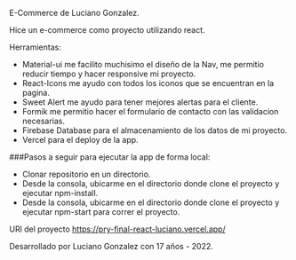 E-Commerce de Luciano Gonzalez.

Hice un e-commerce como proyecto utilizando react.

Herramientas:
- Material-ui me facilito muchisimo el diseño de la Nav, me permitio reducir tiempo y hacer responsive mi proyecto.
- React-Icons me ayudo con todos los iconos que se encuentran en la pagina.
- Sweet Alert me ayudo para tener mejores alertas para el cliente.
- Formik me permitio hacer el formulario de contacto con las validacion necesarias.
- Firebase Database para el almacenamiento de los datos de mi proyecto.
- Vercel para el deploy de la app.

###Pasos a seguir para ejecutar la app de forma local:
- Clonar repositorio en un directorio.
- Desde la consola, ubicarme en el directorio donde clone el proyecto y ejecutar npm-install.
- Desde la consola, ubicarme en el directorio donde clone el proyecto y ejecutar npm-start para correr el proyecto.
  
URl del proyecto https://pry-final-react-luciano.vercel.app/

Desarrollado por Luciano Gonzalez con 17 años - 2022.